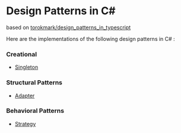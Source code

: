 # Design Patterns in C# #

based on [torokmark/design_patterns_in_typescript](https://github.com/torokmark/design_patterns_in_typescript)

Here are the implementations of the following design patterns in C# :

### Creational ###

* [Singleton](https://github.com/YSOUZAS/Design-Patterns-in-CSharp/tree/master/singleton)
<!--*
* [Abstract Factory](https://github.com/YSOUZAS/Design-Patterns-in-CSharp/tree/master/abstract_factory)
* [Factory Method](https://github.com/YSOUZAS/Design-Patterns-in-CSharp/tree/master/factory_method)
* [Builder](https://github.com/YSOUZAS/Design-Patterns-in-CSharp/tree/master/builder)
* [Prototype](https://github.com/YSOUZAS/Design-Patterns-in-CSharp/tree/master/prototype)-->


### Structural Patterns ###

* [Adapter](https://github.com/YSOUZAS/Design-Patterns-in-CSharp/tree/master/adapter)
<!-- * [Bridge](https://github.com/YSOUZAS/Design-Patterns-in-CSharp/tree/master/bridge)
* [Composite](https://github.com/YSOUZAS/Design-Patterns-in-CSharp/tree/master/composite)
* [Decorator](https://github.com/YSOUZAS/Design-Patterns-in-CSharp/tree/master/decorator)
* [Facade](https://github.com/YSOUZAS/Design-Patterns-in-CSharp/tree/master/facade)
* [Flyweight](https://github.com/YSOUZAS/Design-Patterns-in-CSharp/tree/master/flyweight)
* [Proxy](https://github.com/YSOUZAS/Design-Patterns-in-CSharp/tree/master/proxy)-->


### Behavioral Patterns ###

* [Strategy](https://github.com/YSOUZAS/Design-Patterns-in-CSharp/tree/master/Strategy)
<!--* [Chain of Responsibility](https://github.com/YSOUZAS/Design-Patterns-in-CSharp/tree/master/chain_of_responsibility)
* [Command](https://github.com/YSOUZAS/Design-Patterns-in-CSharp/tree/master/command)
* [Interpreter](https://github.com/YSOUZAS/Design-Patterns-in-CSharp/tree/master/interpreter)
* [Iterator](https://github.com/YSOUZAS/Design-Patterns-in-CSharp/tree/master/iterator)
* [Mediator](https://github.com/YSOUZAS/Design-Patterns-in-CSharp/tree/master/mediator)
* [Memento](https://github.com/YSOUZAS/Design-Patterns-in-CSharp/tree/master/memento)
* [Observer](https://github.com/YSOUZAS/Design-Patterns-in-CSharp/tree/master/observer)
* [State](https://github.com/YSOUZAS/Design-Patterns-in-CSharp/tree/master/state)
* [Strategy](https://github.com/YSOUZAS/Design-Patterns-in-CSharp/tree/master/strategy)
* [Template Method](https://github.com/YSOUZAS/Design-Patterns-in-CSharp/tree/master/template_method)
* [Visitor](https://github.com/YSOUZAS/Design-Patterns-in-CSharp/tree/master/visitor)-->
